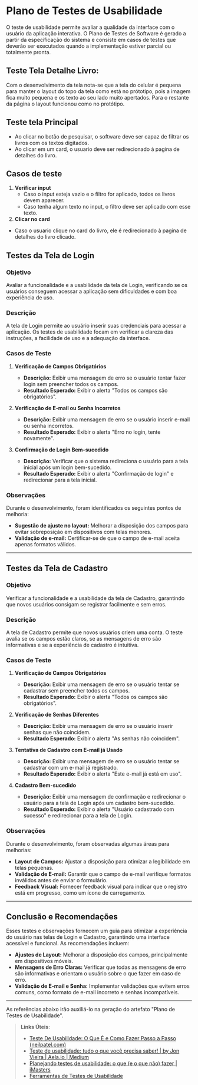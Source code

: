 # Plano de Testes de Usabilidade

O teste de usabilidade permite avaliar a qualidade da interface com o usuário da aplicação interativa. O Plano de Testes de Software é gerado a partir da especificação do sistema e consiste em casos de testes que deverão ser executados quando a implementação estiver parcial ou totalmente pronta.

## Teste Tela Detalhe Livro:
Com o desenvolvimento da tela nota-se que a tela do celular é pequena para manter o layout do topo da tela como está no prótotipo, pois a imagem fica muito pequena e os texto ao seu lado muito apertados.
Para o restante da página o layout funcionou como no protótipo. 

## Teste tela Principal
 - Ao clicar no botão de pesquisar, o software deve ser capaz de filtrar os livros com os textos digitados.
 - Ao clicar em um card, o usuario deve ser redirecionado à pagina de detalhes do livro.
## Casos de teste
1. **Verificar input**
   - Caso o input esteja vazio e o filtro for aplicado, todos os livros devem aparecer.
   - Caso tenha algum texto no input, o filtro deve ser aplicado com esse texto.
2. **Clicar no card**
 - Caso o usuario clique no card do livro, ele é redirecionado à pagina de detalhes do livro clicado.

## Testes da Tela de Login

### Objetivo
Avaliar a funcionalidade e a usabilidade da tela de Login, verificando se os usuários conseguem acessar a aplicação sem dificuldades e com boa experiência de uso.

### Descrição
A tela de Login permite ao usuário inserir suas credenciais para acessar a aplicação. Os testes de usabilidade focam em verificar a clareza das instruções, a facilidade de uso e a adequação da interface.

### Casos de Teste

1. **Verificação de Campos Obrigatórios**
   - **Descrição:** Exibir uma mensagem de erro se o usuário tentar fazer login sem preencher todos os campos.
   - **Resultado Esperado:** Exibir o alerta "Todos os campos são obrigatórios".

2. **Verificação de E-mail ou Senha Incorretos**
   - **Descrição:** Exibir uma mensagem de erro se o usuário inserir e-mail ou senha incorretos.
   - **Resultado Esperado:** Exibir o alerta "Erro no login, tente novamente".

3. **Confirmação de Login Bem-sucedido**
   - **Descrição:** Verificar que o sistema redireciona o usuário para a tela inicial após um login bem-sucedido.
   - **Resultado Esperado:** Exibir o alerta "Confirmação de login" e redirecionar para a tela inicial.

### Observações
Durante o desenvolvimento, foram identificados os seguintes pontos de melhoria:
- **Sugestão de ajuste no layout:** Melhorar a disposição dos campos para evitar sobreposição em dispositivos com telas menores.
- **Validação de e-mail:** Certificar-se de que o campo de e-mail aceita apenas formatos válidos.

---

## Testes da Tela de Cadastro

### Objetivo
Verificar a funcionalidade e a usabilidade da tela de Cadastro, garantindo que novos usuários consigam se registrar facilmente e sem erros.

### Descrição
A tela de Cadastro permite que novos usuários criem uma conta. O teste avalia se os campos estão claros, se as mensagens de erro são informativas e se a experiência de cadastro é intuitiva.

### Casos de Teste

1. **Verificação de Campos Obrigatórios**
   - **Descrição:** Exibir uma mensagem de erro se o usuário tentar se cadastrar sem preencher todos os campos.
   - **Resultado Esperado:** Exibir o alerta "Todos os campos são obrigatórios".

2. **Verificação de Senhas Diferentes**
   - **Descrição:** Exibir uma mensagem de erro se o usuário inserir senhas que não coincidem.
   - **Resultado Esperado:** Exibir o alerta "As senhas não coincidem".

3. **Tentativa de Cadastro com E-mail já Usado**
   - **Descrição:** Exibir uma mensagem de erro se o usuário tentar se cadastrar com um e-mail já registrado.
   - **Resultado Esperado:** Exibir o alerta "Este e-mail já está em uso".

4. **Cadastro Bem-sucedido**
   - **Descrição:** Exibir uma mensagem de confirmação e redirecionar o usuário para a tela de Login após um cadastro bem-sucedido.
   - **Resultado Esperado:** Exibir o alerta "Usuário cadastrado com sucesso" e redirecionar para a tela de Login.

### Observações
Durante o desenvolvimento, foram observadas algumas áreas para melhorias:
- **Layout de Campos:** Ajustar a disposição para otimizar a legibilidade em telas pequenas.
- **Validação de E-mail:** Garantir que o campo de e-mail verifique formatos inválidos antes de enviar o formulário.
- **Feedback Visual:** Fornecer feedback visual para indicar que o registro está em progresso, como um ícone de carregamento.

---

## Conclusão e Recomendações
Esses testes e observações fornecem um guia para otimizar a experiência do usuário nas telas de Login e Cadastro, garantindo uma interface acessível e funcional. As recomendações incluem:
- **Ajustes de Layout:** Melhorar a disposição dos campos, principalmente em dispositivos móveis.
- **Mensagens de Erro Claras:** Verificar que todas as mensagens de erro são informativas e orientam o usuário sobre o que fazer em caso de erro.
- **Validação de E-mail e Senha:** Implementar validações que evitem erros comuns, como formato de e-mail incorreto e senhas incompatíveis.

---

As referências abaixo irão auxiliá-lo na geração do artefato "Plano de Testes de Usabilidade".

> **Links Úteis**:
> - [Teste De Usabilidade: O Que É e Como Fazer Passo a Passo (neilpatel.com)](https://neilpatel.com/br/blog/teste-de-usabilidade/)
> - [Teste de usabilidade: tudo o que você precisa saber! | by Jon Vieira | Aela.io | Medium](https://medium.com/aela/teste-de-usabilidade-o-que-voc%C3%AA-precisa-saber-39a36343d9a6/)
> - [Planejando testes de usabilidade: o que (e o que não) fazer | iMasters](https://imasters.com.br/design-ux/planejando-testes-de-usabilidade-o-que-e-o-que-nao-fazer/)
> - [Ferramentas de Testes de Usabilidade](https://www.usability.gov/how-to-and-tools/resources/templates.html)
